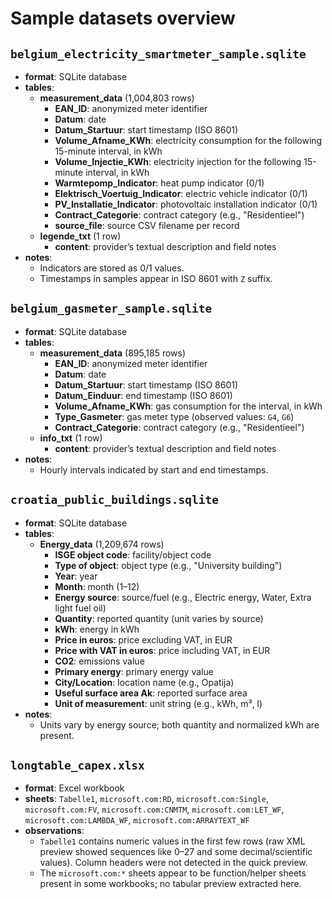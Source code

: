 # Sample datasets overview

## `belgium_electricity_smartmeter_sample.sqlite`

- **format**: SQLite database
- **tables**:
  - **measurement_data** (1,004,803 rows)
    - **EAN_ID**: anonymized meter identifier
    - **Datum**: date
    - **Datum_Startuur**: start timestamp (ISO 8601)
    - **Volume_Afname_KWh**: electricity consumption for the following 15-minute interval, in kWh
    - **Volume_Injectie_KWh**: electricity injection for the following 15-minute interval, in kWh
    - **Warmtepomp_Indicator**: heat pump indicator (0/1)
    - **Elektrisch_Voertuig_Indicator**: electric vehicle indicator (0/1)
    - **PV_Installatie_Indicator**: photovoltaic installation indicator (0/1)
    - **Contract_Categorie**: contract category (e.g., "Residentieel")
    - **source_file**: source CSV filename per record
  - **legende_txt** (1 row)
    - **content**: provider’s textual description and field notes
- **notes**:
  - Indicators are stored as 0/1 values.
  - Timestamps in samples appear in ISO 8601 with `Z` suffix.

## `belgium_gasmeter_sample.sqlite`

- **format**: SQLite database
- **tables**:
  - **measurement_data** (895,185 rows)
    - **EAN_ID**: anonymized meter identifier
    - **Datum**: date
    - **Datum_Startuur**: start timestamp (ISO 8601)
    - **Datum_Einduur**: end timestamp (ISO 8601)
    - **Volume_Afname_KWh**: gas consumption for the interval, in kWh
    - **Type_Gasmeter**: gas meter type (observed values: `G4`, `G6`)
    - **Contract_Categorie**: contract category (e.g., "Residentieel")
  - **info_txt** (1 row)
    - **content**: provider’s textual description and field notes
- **notes**:
  - Hourly intervals indicated by start and end timestamps.

## `croatia_public_buildings.sqlite`

- **format**: SQLite database
- **tables**:
  - **Energy_data** (1,209,674 rows)
    - **ISGE object code**: facility/object code
    - **Type of object**: object type (e.g., "University building")
    - **Year**: year
    - **Month**: month (1–12)
    - **Energy source**: source/fuel (e.g., Electric energy, Water, Extra light fuel oil)
    - **Quantity**: reported quantity (unit varies by source)
    - **kWh**: energy in kWh
    - **Price in euros**: price excluding VAT, in EUR
    - **Price with VAT in euros**: price including VAT, in EUR
    - **CO2**: emissions value
    - **Primary energy**: primary energy value
    - **City/Location**: location name (e.g., Opatija)
    - **Useful surface area Ak**: reported surface area
    - **Unit of measurement**: unit string (e.g., kWh, m³, l)
- **notes**:
  - Units vary by energy source; both quantity and normalized kWh are present.

## `longtable_capex.xlsx`

- **format**: Excel workbook
- **sheets**: `Tabelle1`, `microsoft.com:RD`, `microsoft.com:Single`, `microsoft.com:FV`, `microsoft.com:CNMTM`, `microsoft.com:LET_WF`, `microsoft.com:LAMBDA_WF`, `microsoft.com:ARRAYTEXT_WF`
- **observations**:
  - `Tabelle1` contains numeric values in the first few rows (raw XML preview showed sequences like 0–27 and some decimal/scientific values). Column headers were not detected in the quick preview.
  - The `microsoft.com:*` sheets appear to be function/helper sheets present in some workbooks; no tabular preview extracted here.


